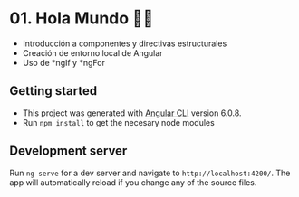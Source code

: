 # 01. Hola Mundo 🙋‍♀️
- Introducción a componentes y directivas estructurales
- Creación de entorno local de Angular
- Uso de *ngIf y *ngFor

## Getting started

- This project was generated with [Angular CLI](https://github.com/angular/angular-cli) version 6.0.8.
- Run `npm install` to get the necesary node modules

## Development server

Run `ng serve` for a dev server and navigate to `http://localhost:4200/`. The app will automatically reload if you change any of the source files.

